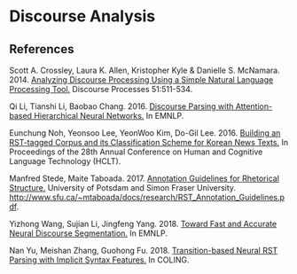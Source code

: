 # Discourse Analysis

## References

Scott A. Crossley, Laura K. Allen, Kristopher Kyle & Danielle S. McNamara. 2014. [Analyzing Discourse Processing Using a Simple Natural Language Processing Tool.](https://github.com/threelittlemonkeys/discourse-analysis/blob/master/references/crossley_et_al_2014.pdf) Discourse Processes 51:511-534.

Qi Li, Tianshi Li, Baobao Chang. 2016. [Discourse Parsing with Attention-based Hierarchical Neural Networks.](https://github.com/threelittlemonkeys/discourse-analysis/blob/master/references/li_et_al_2016.pdf) In EMNLP.

Eunchung Noh, Yeonsoo Lee, YeonWoo Kim, Do-Gil Lee. 2016. [Building an RST-tagged Corpus and its Classification Scheme for Korean News Texts.](https://github.com/threelittlemonkeys/discourse-analysis/blob/master/references/noh_et_al_2016.pdf) In Proceedings of the 28th Annual Conference on Human and Cognitive Language Technology (HCLT).

Manfred Stede, Maite Taboada. 2017. [Annotation Guidelines for Rhetorical Structure.](https://github.com/threelittlemonkeys/discourse-analysis/blob/master/references/stede_et_al_2017.pdf) University of Potsdam and Simon Fraser University. http://www.sfu.ca/~mtaboada/docs/research/RST_Annotation_Guidelines.pdf.

Yizhong Wang, Sujian Li, Jingfeng Yang. 2018. [Toward Fast and Accurate Neural Discourse Segmentation.](https://github.com/threelittlemonkeys/discourse-analysis/blob/master/references/wang_et_al_2018.pdf) In EMNLP.

Nan Yu, Meishan Zhang, Guohong Fu. 2018. [Transition-based Neural RST Parsing with Implicit Syntax Features.](https://github.com/threelittlemonkeys/discourse-analysis/blob/master/references/yu_et_al_2018.pdf) In COLING.
